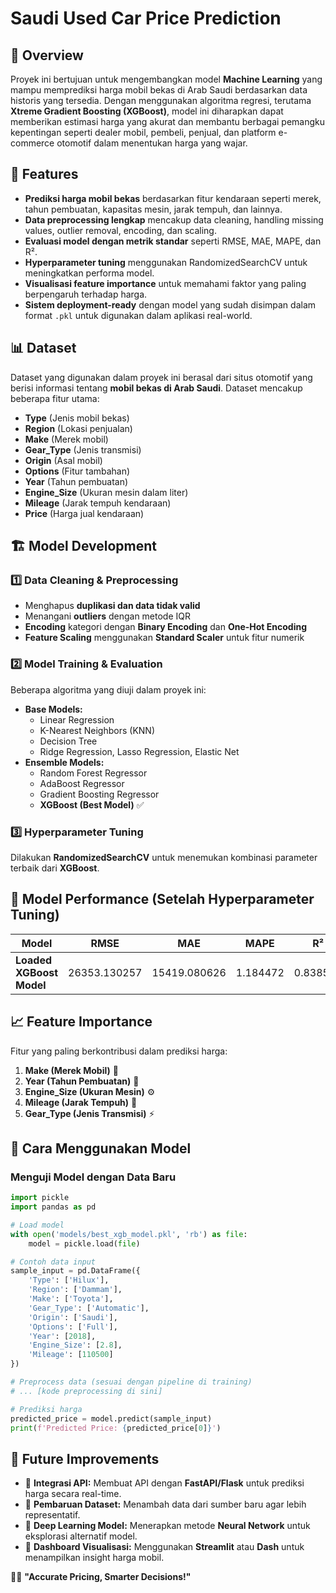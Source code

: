 # Saudi Used Car Price Prediction

## 📌 Overview
Proyek ini bertujuan untuk mengembangkan model **Machine Learning** yang mampu memprediksi harga mobil bekas di Arab Saudi berdasarkan data historis yang tersedia. Dengan menggunakan algoritma regresi, terutama **Xtreme Gradient Boosting (XGBoost)**, model ini diharapkan dapat memberikan estimasi harga yang akurat dan membantu berbagai pemangku kepentingan seperti dealer mobil, pembeli, penjual, dan platform e-commerce otomotif dalam menentukan harga yang wajar.

## 🚀 Features
- **Prediksi harga mobil bekas** berdasarkan fitur kendaraan seperti merek, tahun pembuatan, kapasitas mesin, jarak tempuh, dan lainnya.
- **Data preprocessing lengkap** mencakup data cleaning, handling missing values, outlier removal, encoding, dan scaling.
- **Evaluasi model dengan metrik standar** seperti RMSE, MAE, MAPE, dan R².
- **Hyperparameter tuning** menggunakan RandomizedSearchCV untuk meningkatkan performa model.
- **Visualisasi feature importance** untuk memahami faktor yang paling berpengaruh terhadap harga.
- **Sistem deployment-ready** dengan model yang sudah disimpan dalam format `.pkl` untuk digunakan dalam aplikasi real-world.

## 📊 Dataset
Dataset yang digunakan dalam proyek ini berasal dari situs otomotif yang berisi informasi tentang **mobil bekas di Arab Saudi**. Dataset mencakup beberapa fitur utama:
- **Type** (Jenis mobil bekas)
- **Region** (Lokasi penjualan)
- **Make** (Merek mobil)
- **Gear_Type** (Jenis transmisi)
- **Origin** (Asal mobil)
- **Options** (Fitur tambahan)
- **Year** (Tahun pembuatan)
- **Engine_Size** (Ukuran mesin dalam liter)
- **Mileage** (Jarak tempuh kendaraan)
- **Price** (Harga jual kendaraan)

## 🏗️ Model Development
### 1️⃣ **Data Cleaning & Preprocessing**
- Menghapus **duplikasi dan data tidak valid**
- Menangani **outliers** dengan metode IQR
- **Encoding** kategori dengan **Binary Encoding** dan **One-Hot Encoding**
- **Feature Scaling** menggunakan **Standard Scaler** untuk fitur numerik

### 2️⃣ **Model Training & Evaluation**
Beberapa algoritma yang diuji dalam proyek ini:
- **Base Models:**
  - Linear Regression
  - K-Nearest Neighbors (KNN)
  - Decision Tree
  - Ridge Regression, Lasso Regression, Elastic Net
- **Ensemble Models:**
  - Random Forest Regressor
  - AdaBoost Regressor
  - Gradient Boosting Regressor
  - **XGBoost (Best Model)** ✅

### 3️⃣ **Hyperparameter Tuning**
Dilakukan **RandomizedSearchCV** untuk menemukan kombinasi parameter terbaik dari **XGBoost**.

## 🎯 Model Performance (Setelah Hyperparameter Tuning)
| Model                    | RMSE        | MAE         | MAPE     | R²      |
|--------------------------|------------|------------|---------|---------|
| **Loaded XGBoost Model** | 26353.130257 | 15419.080626 | 1.184472 | 0.838573 |

## 📈 Feature Importance
Fitur yang paling berkontribusi dalam prediksi harga:
1. **Make (Merek Mobil)** 🚗
2. **Year (Tahun Pembuatan)** 📆
3. **Engine_Size (Ukuran Mesin)** ⚙️
4. **Mileage (Jarak Tempuh)** 📏
5. **Gear_Type (Jenis Transmisi)** ⚡

## 🔧 Cara Menggunakan Model

### **Menguji Model dengan Data Baru**
```python
import pickle
import pandas as pd

# Load model
with open('models/best_xgb_model.pkl', 'rb') as file:
    model = pickle.load(file)

# Contoh data input
sample_input = pd.DataFrame({
    'Type': ['Hilux'],
    'Region': ['Dammam'],
    'Make': ['Toyota'],
    'Gear_Type': ['Automatic'],
    'Origin': ['Saudi'],
    'Options': ['Full'],
    'Year': [2018],
    'Engine_Size': [2.8],
    'Mileage': [110500]
})

# Preprocess data (sesuai dengan pipeline di training)
# ... [kode preprocessing di sini]

# Prediksi harga
predicted_price = model.predict(sample_input)
print(f'Predicted Price: {predicted_price[0]}')
```

## 🔮 Future Improvements
- 🔹 **Integrasi API:** Membuat API dengan **FastAPI/Flask** untuk prediksi harga secara real-time.
- 🔹 **Pembaruan Dataset:** Menambah data dari sumber baru agar lebih representatif.
- 🔹 **Deep Learning Model:** Menerapkan metode **Neural Network** untuk eksplorasi alternatif model.
- 🔹 **Dashboard Visualisasi:** Menggunakan **Streamlit** atau **Dash** untuk menampilkan insight harga mobil.

🚗💨 **"Accurate Pricing, Smarter Decisions!"**

